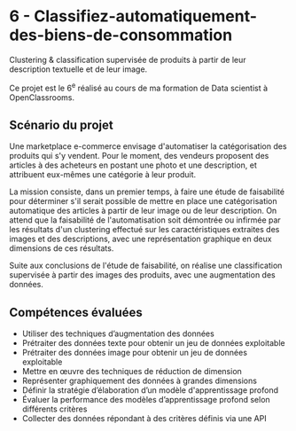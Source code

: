 # 6 - Classifiez-automatiquement-des-biens-de-consommation
Clustering & classification supervisée de produits à partir de leur description textuelle et de leur image.



Ce projet est le 6<sup>e</sup> réalisé au cours de ma formation de Data scientist à OpenClassrooms.


## Scénario du projet

Une marketplace e-commerce envisage d'automatiser la catégorisation des produits qui s'y vendent. Pour le moment, des vendeurs proposent des articles à des acheteurs en postant une photo et une description, et attribuent eux-mêmes une catégorie à leur produit. 

La mission consiste, dans un premier temps, à faire une étude de faisabilité pour déterminer s'il serait possible de mettre en place une catégorisation automatique des articles à partir de leur image ou de leur description.
On attend que la faisabilité de l'automatisation soit démontrée ou infirmée par les résultats d'un clustering effectué sur les caractéristiques extraites des images et des descriptions, avec une représentation graphique en deux dimensions de ces résultats.

Suite aux conclusions de l'étude de faisabilité, on réalise une classification supervisée à partir des images des produits, avec une augmentation des données.



## Compétences évaluées

- Utiliser des techniques d’augmentation des données
- Prétraiter des données texte pour obtenir un jeu de données exploitable
- Prétraiter des données image pour obtenir un jeu de données exploitable
- Mettre en œuvre des techniques de réduction de dimension
- Représenter graphiquement des données à grandes dimensions
- Définir la stratégie d’élaboration d’un modèle d'apprentissage profond
- Évaluer la performance des modèles d’apprentissage profond selon différents critères
- Collecter des données répondant à des critères définis via une API

